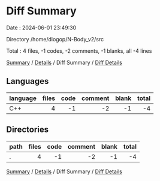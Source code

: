 # Diff Summary

Date : 2024-06-01 23:49:30

Directory /home/diogop/N-Body_v2/src

Total : 4 files,  -1 codes, -2 comments, -1 blanks, all -4 lines

[Summary](results.md) / [Details](details.md) / Diff Summary / [Diff Details](diff-details.md)

## Languages
| language | files | code | comment | blank | total |
| :--- | ---: | ---: | ---: | ---: | ---: |
| C++ | 4 | -1 | -2 | -1 | -4 |

## Directories
| path | files | code | comment | blank | total |
| :--- | ---: | ---: | ---: | ---: | ---: |
| . | 4 | -1 | -2 | -1 | -4 |

[Summary](results.md) / [Details](details.md) / Diff Summary / [Diff Details](diff-details.md)
